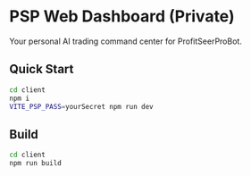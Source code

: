 # PSP Web Dashboard (Private)

Your personal AI trading command center for ProfitSeerProBot.

## Quick Start

```bash
cd client
npm i
VITE_PSP_PASS=yourSecret npm run dev
```

## Build

```bash
cd client
npm run build
```
